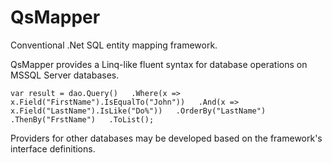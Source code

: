 # QsMapper
Conventional .Net SQL entity mapping framework.

QsMapper provides a Linq-like fluent syntax for database operations on MSSQL Server databases.

`var result = dao.Query()  
   .Where(x => x.Field("FirstName").IsEqualTo("John"))  
   .And(x => x.Field("LastName").IsLike("Do%"))  
   .OrderBy("LastName")  
   .ThenBy("FrstName")  
   .ToList();`

Providers for other databases may be developed based on the framework's interface definitions.
